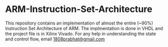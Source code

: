 # ARM-Instruction-Set-Architecture
This repository contains an implementation of almost the entire (~90%) Instruction Set Architecture of ARM.
The implmentation is done in VHDL and the project file is in Xilinx Vivado.
For any help in understanding the state and control flow, email 1808prabhat@gmail.com
